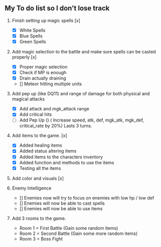 ## My To do list so I don't lose track

1. Finish setting up magic spells [x]
   - [x] White Spells 
   - [x] Blue Spells
   - [x] Green Spells

2. Add magic selection to the battle and make sure spells can be casted properly [x]
   - [x] Proper magic selection
   - [x] Check if MP is enough
   - [x] Drain actually draining 
   - [] Meteor hitting multiple units

3. Add pep up (like DQ11) and range of damage for both physical and magical attacks
   - [x] Add attack and mgk_attack range
   - [x] Add critical hits
   - [ ] Add Pep Up () ( Increase speed, atk, def, mgk_atk, mgk_def, critical_rate by 20%) Lasts 3 turns.

4. Add items to the game. [x]
   - [x] Added healing items
   - [x] Added status altering items
   - [x] Added items to the characters inventory
   - [x] Added function and methods to use the items
   - [x] Testing all the items

5. Add color and visuals [x]

6. Enemy Intelligence
   - [] Enemies now will try to focus on enemies with low hp / low def
   - [] Enemies will now be able to cast spells
   - [] Enemies will now be able to use items

7. Add 3 rooms to the game.
   * Room 1 = First Battle (Gain some random items)
   * Room 2 = Second Battle (Gain some more random items)
   * Room 3 = Boss Fight